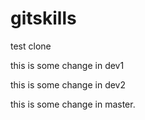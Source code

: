 # gitskills
test clone

this is some change in dev1

this is some change in dev2

this is some change in master.